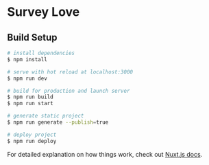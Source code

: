 # Survey Love

## Build Setup

```bash
# install dependencies
$ npm install

# serve with hot reload at localhost:3000
$ npm run dev

# build for production and launch server
$ npm run build
$ npm run start

# generate static project
$ npm run generate --publish=true

# deploy project
$ npm run deploy
```

For detailed explanation on how things work, check out [Nuxt.js docs](https://nuxtjs.org).
